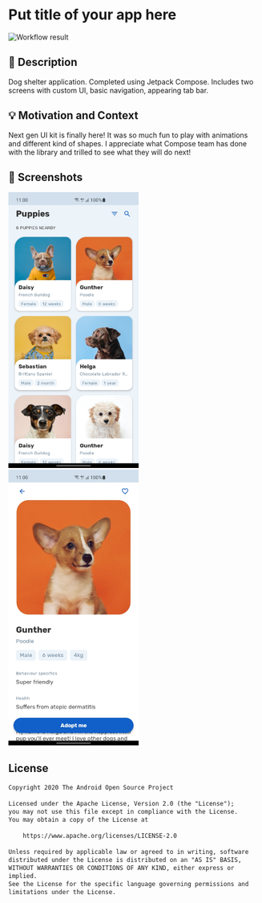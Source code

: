 # Put title of your app here

<!--- Replace <OWNER> with your Github Username and <REPOSITORY> with the name of your repository. -->
<!--- You can find both of these in the url bar when you open your repository in github. -->
![Workflow result](https://github.com/ZadorozhnyiSemen/compose_shelter/workflows/Check/badge.svg)


## :scroll: Description
Dog shelter application.
Completed using Jetpack Compose. Includes two screens with custom UI, basic navigation,
appearing tab bar.


## :bulb: Motivation and Context
<!--- Optionally point readers to interesting parts of your submission. -->
<!--- What are you especially proud of? -->
Next gen UI kit is finally here! It was so much fun to play with animations and different kind of shapes.
I appreciate what Compose team has done with the library and trilled to see what they will do next!


## :camera_flash: Screenshots
<!-- You can add more screenshots here if you like -->
<img src="/results/screenshot_1.png" width="260">&emsp;<img src="/results/screenshot_2.png" width="260">

## License
```
Copyright 2020 The Android Open Source Project

Licensed under the Apache License, Version 2.0 (the "License");
you may not use this file except in compliance with the License.
You may obtain a copy of the License at

    https://www.apache.org/licenses/LICENSE-2.0

Unless required by applicable law or agreed to in writing, software
distributed under the License is distributed on an "AS IS" BASIS,
WITHOUT WARRANTIES OR CONDITIONS OF ANY KIND, either express or implied.
See the License for the specific language governing permissions and
limitations under the License.
```